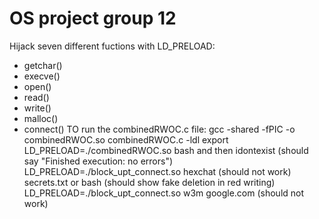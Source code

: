 # OS project group 12
Hijack seven different fuctions with LD_PRELOAD: 
- getchar()
- execve()
- open()
- read()
- write()
- malloc()
- connect()
TO run the combinedRWOC.c file:
gcc  -shared -fPIC -o combinedRWOC.so combinedRWOC.c -ldl
export LD_PRELOAD=./combinedRWOC.so bash and then idontexist (should say "Finished execution: no errors")
LD_PRELOAD=./block_upt_connect.so hexchat (should not work)
secrets.txt or bash (should show fake deletion in red writing)
LD_PRELOAD=./block_upt_connect.so w3m google.com (should not work)
